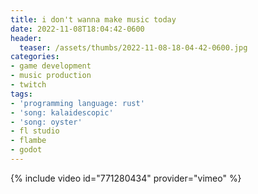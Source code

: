 ```yaml
---
title: i don't wanna make music today
date: 2022-11-08T18:04:42-0600
header:
  teaser: /assets/thumbs/2022-11-08-18-04-42-0600.jpg
categories:
- game development
- music production
- twitch
tags:
- 'programming language: rust'
- 'song: kalaidescopic'
- 'song: oyster'
- fl studio
- flambe
- godot
---
```

{% include video id="771280434" provider="vimeo" %}
